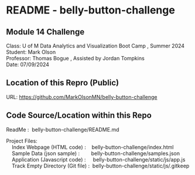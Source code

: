 # README - belly-button-challenge  

## Module 14 Challenge  
Class:      U of M Data Analytics and Visualization Boot Camp , Summer 2024  
Student:    Mark Olson  
Professor:  Thomas Bogue  ,  Assisted by Jordan Tompkins  
Date:       07/09/2024  
  
## Location of this Repro (Public)  
URL:        https://github.com/MarkOlsonMN/belly-button-challenge  
  
## Code Source/Location within this Repo  
ReadMe : &nbsp;belly-button-challenge/README.md  
  
Project Files:  
&nbsp;&nbsp;&nbsp;&nbsp;Index Webpage (HTML code) :&nbsp;&nbsp;&nbsp;&nbsp;belly-button-challenge/index.html  
&nbsp;&nbsp;&nbsp;&nbsp;Sample Data (json sample) :&nbsp;&nbsp;&nbsp;&nbsp;&nbsp;&nbsp;&nbsp;&nbsp;belly-button-challenge/samples.json  
&nbsp;&nbsp;&nbsp;&nbsp;Application (Javascript code) :&nbsp;&nbsp;&nbsp;&nbsp;&nbsp;belly-button-challenge/static/js/app.js  
&nbsp;&nbsp;&nbsp;&nbsp;Track Empty Directory (Git file) :&nbsp;&nbsp;belly-button-challenge/static/js/.gitkeep  
  